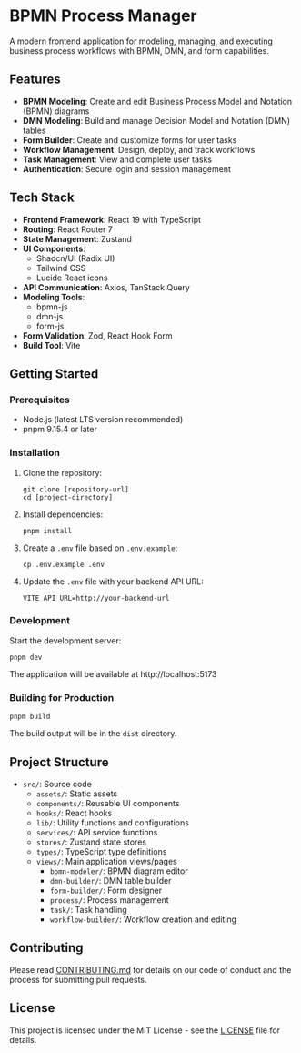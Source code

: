 # BPMN Process Manager

A modern frontend application for modeling, managing, and executing business process workflows with BPMN, DMN, and form capabilities.

## Features

- **BPMN Modeling**: Create and edit Business Process Model and Notation (BPMN) diagrams
- **DMN Modeling**: Build and manage Decision Model and Notation (DMN) tables
- **Form Builder**: Create and customize forms for user tasks
- **Workflow Management**: Design, deploy, and track workflows
- **Task Management**: View and complete user tasks
- **Authentication**: Secure login and session management

## Tech Stack

- **Frontend Framework**: React 19 with TypeScript
- **Routing**: React Router 7
- **State Management**: Zustand
- **UI Components**: 
  - Shadcn/UI (Radix UI)
  - Tailwind CSS
  - Lucide React icons
- **API Communication**: Axios, TanStack Query
- **Modeling Tools**:
  - bpmn-js
  - dmn-js
  - form-js
- **Form Validation**: Zod, React Hook Form
- **Build Tool**: Vite

## Getting Started

### Prerequisites

- Node.js (latest LTS version recommended)
- pnpm 9.15.4 or later

### Installation

1. Clone the repository:
   ```
   git clone [repository-url]
   cd [project-directory]
   ```

2. Install dependencies:
   ```
   pnpm install
   ```

3. Create a `.env` file based on `.env.example`:
   ```
   cp .env.example .env
   ```

4. Update the `.env` file with your backend API URL:
   ```
   VITE_API_URL=http://your-backend-url
   ```

### Development

Start the development server:
```
pnpm dev
```

The application will be available at http://localhost:5173

### Building for Production

```
pnpm build
```

The build output will be in the `dist` directory.

## Project Structure

- `src/`: Source code
  - `assets/`: Static assets
  - `components/`: Reusable UI components
  - `hooks/`: React hooks
  - `lib/`: Utility functions and configurations
  - `services/`: API service functions
  - `stores/`: Zustand state stores
  - `types/`: TypeScript type definitions
  - `views/`: Main application views/pages
    - `bpmn-modeler/`: BPMN diagram editor
    - `dmn-builder/`: DMN table builder
    - `form-builder/`: Form designer
    - `process/`: Process management
    - `task/`: Task handling
    - `workflow-builder/`: Workflow creation and editing

## Contributing

Please read [CONTRIBUTING.md](CONTRIBUTING.md) for details on our code of conduct and the process for submitting pull requests.

## License

This project is licensed under the MIT License - see the [LICENSE](LICENSE) file for details.
